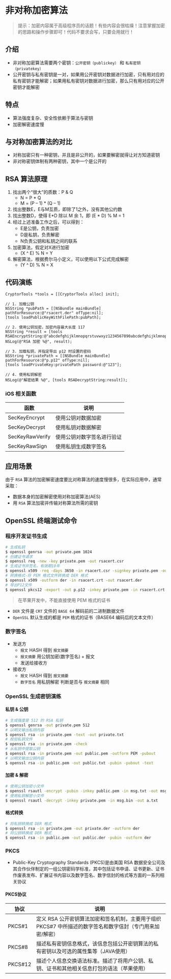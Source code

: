 # 非对称加密算法

> 提示：加密内容属于高级程序员的话题！有些内容会很枯燥！注意掌握加密的思路和操作步骤即可！代码不要求会写，只要会用就行！

## 介绍

* 非对称加密算法需要两个密钥：`公开密钥（publickey）` 和 `私有密钥（privatekey）`
* 公开密钥与私有密钥是一对，如果用公开密钥对数据进行加密，只有用对应的私有密钥才能解密；如果用私有密钥对数据进行加密，那么只有用对应的公开密钥才能解密

## 特点

* 算法强度复杂、安全性依赖于算法与密钥
* 加密解密速度慢

## 与对称加密算法的对比

* 对称加密只有一种密钥，并且是非公开的，如果要解密就得让对方知道密钥
* 非对称密钥体制有两种密钥，其中一个是公开的

## RSA 算法原理

1. 找出两个“很大”的质数：P & Q
    * N = P * Q
    * M = (P – 1) * (Q – 1)
2. 找出整数E，E与M互质，即除了1之外，没有其他公约数
3. 找出整数D，使得 E*D 除以 M 余 1，即 (E * D) % M = 1
4. 经过上述准备工作之后，可以得到：
    * E是公钥，负责加密
    * D是私钥，负责解密
    * N负责公钥和私钥之间的联系
5. 加密算法，假定对X进行加密
    * (X ^ E) % N = Y
6. 解密算法，根据费尔马小定义，可以使用以下公式完成解密
    * (Y ^ D) % N = X

## 代码演练

```objc
CryptorTools *tools = [[CryptorTools alloc] init];

// 1. 加载公钥
NSString *pubPath = [[NSBundle mainBundle] pathForResource:@"rsacert.der" ofType:nil];
[tools loadPublicKeyWithFilePath:pubPath];

// 2. 使用公钥加密，加密内容最大长度 117
NSString *result = [tools RSAEncryptString:@"abcdefghijklmnopqrstuvwxyz1234567890abcdefghijklmnopqrstuvwxyz1234567890abcdefghijklmnopqrstuvwxyz1234567890abcdefghi"];
NSLog(@"RSA 加密 %@", result);

// 3. 加载私钥，并指定导出 p12 时设置的密码
NSString *privatePath = [[NSBundle mainBundle] pathForResource:@"p.p12" ofType:nil];
[tools loadPrivateKey:privatePath password:@"123"];

// 4. 使用私钥解密
NSLog(@"解密结果 %@", [tools RSADecryptString:result]);

```

### iOS 相关函数

| 函数 | 说明 |
| -- | -- |
| SecKeyEncrypt | 使用公钥对数据加密 |
| SecKeyDecrypt | 使用私钥对数据解密 |
| SecKeyRawVerify | 使用公钥对数字签名进行验证 |
| SecKeyRawSign | 使用私钥生成数字签名 |

## 应用场景

由于 `RSA` 算法的加密解密速度要比对称算法的速度慢很多，在实际应用中，通常采取：

* 数据本身的加密解密使用对称加密算法(AES)
* 用 `RSA` 算法加密并传输对称算法所需的密钥

## OpenSSL 终端测试命令

### 程序开发证书生成

```bash
# 生成私钥
$ openssl genrsa -out private.pem 1024
# 创建证书请求
$ openssl req -new -key private.pem -out rsacert.csr
# 生成证书并签名，有效期10年
$ openssl x509 -req -days 3650 -in rsacert.csr -signkey private.pem -out rsacert.crt
# 转换格式-将 PEM 格式文件转换成 DER 格式
$ openssl x509 -outform der -in rsacert.crt -out rsacert.der
# 导出P12文件
$ openssl pkcs12 -export -out p.p12 -inkey private.pem -in rsacert.crt
```

> 在苹果开发中，不能直接使用 PEM 格式的证书

* `DER` 文件是 `CRT` 文件的 `BASE 64` 解码前的二进制数据文件
* `OpenSSL` 默认生成的都是 `PEM` 格式的证书（BASE64 编码后的文本文件）

### 数字签名

* 发送方
    * `报文` HASH 得到 `报文摘要`
    * `报文摘要` 用公钥加密(数字签名) + 报文
    * 发送给接收方
* 接收方
    * `报文` HASH 得到 `报文摘要`
    * `数字签名` 用私钥解密 判断是否与 `报文摘要` 相同

### OpenSSL 生成密钥演练

#### 私钥 & 公钥

```bash
# 生成强度是 512 的 RSA 私钥
$ openssl genrsa -out private.pem 512
# 以明文输出私钥内容
$ openssl rsa -in private.pem -text -out private.txt
# 校验私钥文件
$ openssl rsa -in private.pem -check
# 从私钥中提取公钥
$ openssl rsa -in private.pem -out public.pem -outform PEM -pubout
# 以明文输出公钥内容
$ openssl rsa -in public.pem -out public.txt -pubin -pubout -text
```

#### 加密 & 解密

```bash
# 使用公钥加密小文件
$ openssl rsautl -encrypt -pubin -inkey public.pem -in msg.txt -out msg.bin
# 使用私钥解密小文件
$ openssl rsautl -decrypt -inkey private.pem -in msg.bin -out a.txt
```

#### 格式转换

```bash
# 将私钥转换成 DER 格式
$ openssl rsa -in private.pem -out private.der -outform der
# 将公钥转换成 DER 格式
$ openssl rsa -in public.pem -out public.der -pubin -outform der
```

### PKCS

* Public-Key Cryptography Standards (PKCS)是由美国 RSA 数据安全公司及其合作伙伴制定的一组公钥密码学标准，其中包括证书申请、证书更新、证书作废表发布、扩展证书内容以及数字签名、数字信封的格式等方面的一系列相关协议

#### PKCS协议

| 协议 | 说明 |
| -- | -- |
| PKCS#1 | 定义 RSA 公开密钥算法加密和签名机制，主要用于组织 PKCS#7 中所描述的数字签名和数字信封（专门用来加密/解密） |
| PKCS#8 | 描述私有密钥信息格式，该信息包括公开密钥算法的私有密钥以及可选的属性集等（JAVA使用） |
| PKCS#12 | 描述个人信息交换语法标准。描述了将用户公钥、私钥、证书和其他相关信息打包的语法（苹果使用） |
